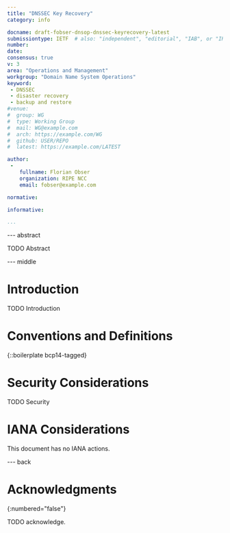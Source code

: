 ```yaml
---
title: "DNSSEC Key Recovery"
category: info

docname: draft-fobser-dnsop-dnssec-keyrecovery-latest
submissiontype: IETF  # also: "independent", "editorial", "IAB", or "IRTF"
number:
date:
consensus: true
v: 3
area: "Operations and Management"
workgroup: "Domain Name System Operations"
keyword:
 - DNSSEC
 - disaster recovery
 - backup and restore
#venue:
#  group: WG
#  type: Working Group
#  mail: WG@example.com
#  arch: https://example.com/WG
#  github: USER/REPO
#  latest: https://example.com/LATEST

author:
 -
    fullname: Florian Obser
    organization: RIPE NCC
    email: fobser@example.com

normative:

informative:

...
```


--- abstract

TODO Abstract


--- middle

# Introduction

TODO Introduction


# Conventions and Definitions

{::boilerplate bcp14-tagged}


# Security Considerations

TODO Security


# IANA Considerations

This document has no IANA actions.


--- back

# Acknowledgments
{:numbered="false"}

TODO acknowledge.

